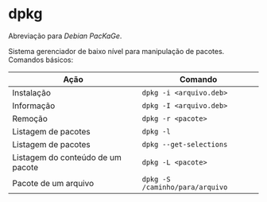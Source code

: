 # dpkg

Abreviação para *Debian PacKaGe*.

Sistema gerenciador de baixo nível para manipulação de pacotes. Comandos básicos:


| Ação                              | Comando                         |
| --------------------------------- | ------------------------------- |
| Instalação                        | `dpkg -i <arquivo.deb>`         |
| Informação                        | `dpkg -I <arquivo.deb>`         |
| Remoção                           | `dpkg -r <pacote>`              |
| Listagem de pacotes               | `dpkg -l`                       |
| Listagem de pacotes               | `dpkg --get-selections`         |
| Listagem do conteúdo de um pacote | `dpkg -L <pacote>`              |
| Pacote de um arquivo              | `dpkg -S /caminho/para/arquivo` |

